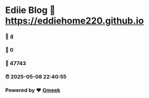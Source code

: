 # Ediie Blog :link: https://eddiehome220.github.io 
### :page_facing_up: [4](https://eddiehome220.github.io/tag.html) 
### :speech_balloon: 0 
### :hibiscus: 47743 
### :alarm_clock: 2025-05-08 22:40:55 
### Powered by :heart: [Gmeek](https://github.com/Meekdai/Gmeek)
